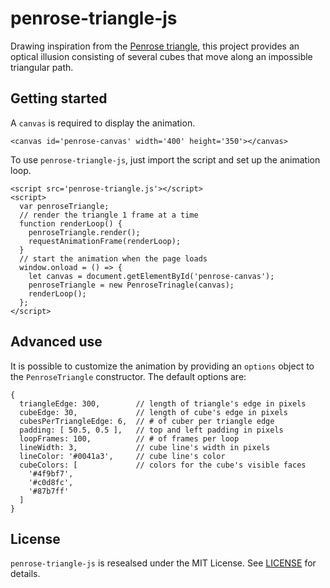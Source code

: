 penrose-triangle-js
===================

Drawing inspiration from the [Penrose triangle](https://en.wikipedia.org/wiki/Penrose_triangle), 
this project provides an optical illusion consisting of several cubes that move along an impossible triangular path.

## Getting started

A `canvas` is required to display the animation.

```
<canvas id='penrose-canvas' width='400' height='350'></canvas>
```

To use `penrose-triangle-js`, just import the script and set up the animation loop.

```
<script src='penrose-triangle.js'></script>
<script>
  var penroseTriangle;
  // render the triangle 1 frame at a time
  function renderLoop() {
    penroseTriangle.render();
    requestAnimationFrame(renderLoop);
  } 
  // start the animation when the page loads
  window.onload = () => {
    let canvas = document.getElementById('penrose-canvas');
    penroseTriangle = new PenroseTrinagle(canvas);
    renderLoop();
  };
</script>
```

## Advanced use

It is possible to customize the animation by providing an `options` object to the `PenroseTriangle` constructor. 
The default options are:

```
{
  triangleEdge: 300,        // length of triangle's edge in pixels
  cubeEdge: 30,             // length of cube's edge in pixels
  cubesPerTriangleEdge: 6,  // # of cuber per triangle edge
  padding: [ 50.5, 0.5 ],   // top and left padding in pixels
  loopFrames: 100,          // # of frames per loop
  lineWidth: 3,             // cube line's width in pixels
  lineColor: '#0041a3',     // cube line's color
  cubeColors: [             // colors for the cube's visible faces
    '#4f9bf7', 
    '#c0d8fc', 
    '#87b7ff' 
  ]
}
```

## License

`penrose-triangle-js` is resealsed under the MIT License. See [LICENSE](LICENSE) for details.